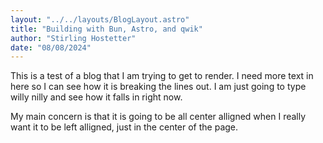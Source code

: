 ```yaml
---
layout: "../../layouts/BlogLayout.astro"
title: "Building with Bun, Astro, and qwik"
author: "Stirling Hostetter"
date: "08/08/2024"
---
```


This is a test of a blog that I am trying to get to render. I need more text
in here so I can see how it is breaking the lines out. I am just going to
type willy nilly and see how it falls in right now.

My main concern is that it is going to be all center alligned when I really
want it to be left alligned, just in the center of the page. 